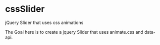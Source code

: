cssSlider
=========

jQuery Slider that uses css animations

The Goal here is to create a jquery Slider that uses animate.css and data-api.